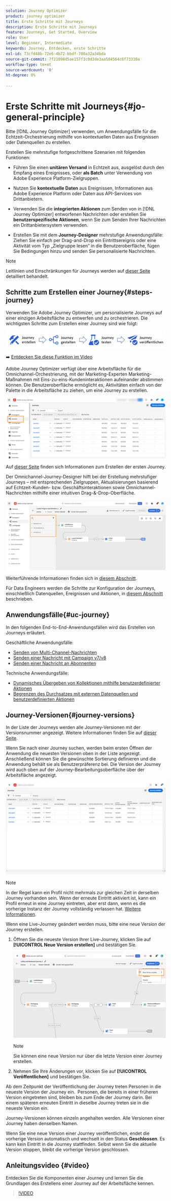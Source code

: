 ```yaml
---
solution: Journey Optimizer
product: journey optimizer
title: Erste Schritte mit Journeys
description: Erste Schritte mit Journeys
feature: Journeys, Get Started, Overview
role: User
level: Beginner, Intermediate
keywords: Journey, Entdecken, erste Schritte
exl-id: 73cfd48b-72e6-4b72-bbdf-700a32a34bda
source-git-commit: 7f21098d5ae157f1c0d3de3aa584564c6f73310a
workflow-type: tm+mt
source-wordcount: '0'
ht-degree: 0%

---
```



# Erste Schritte mit Journeys{#jo-general-principle}

Bitte [!DNL Journey Optimizer] verwenden, um Anwendungsfälle für die Echtzeit-Orchestrierung mithilfe von kontextuellen Daten aus Ereignissen oder Datenquellen zu erstellen.

Erstellen Sie mehrstufige fortgeschrittene Szenarien mit folgenden Funktionen:

* Führen Sie einen **unitären Versand** in Echtzeit aus, ausgelöst durch den Empfang eines Ereignisses, oder **als Batch** unter Verwendung von Adobe Experience Platform-Zielgruppen.

* Nutzen Sie **kontextuelle Daten** aus Ereignissen, Informationen aus Adobe Experience Platform oder Daten aus API-Services von Drittanbietern.

* Verwenden Sie die **integrierten Aktionen** zum Senden von in [!DNL Journey Optimizer] entworfenen Nachrichten oder erstellen Sie **benutzerspezifische Aktionen**, wenn Sie zum Senden Ihrer Nachrichten ein Drittanbietersystem verwenden.

* Erstellen Sie mit dem **Journey-Designer** mehrstufige Anwendungsfälle: Ziehen Sie einfach per Drag-and-Drop ein Eintrittsereignis oder eine Aktivität vom Typ „Zielgruppe lesen“ in die Benutzeroberfläche, fügen Sie Bedingungen hinzu und senden Sie personalisierte Nachrichten.

>[!NOTE]
>
>Leitlinien und Einschränkungen für Journeys werden auf [dieser Seite](../start/guardrails.md) detailliert behandelt.

## Schritte zum Erstellen einer Journey{#steps-journey}

Verwenden Sie Adobe Journey Optimizer, um personalisierte Journeys auf einer einzigen Arbeitsfläche zu entwerfen und zu orchestrieren. Die wichtigsten Schritte zum Erstellen einer Journey sind wie folgt:

![](assets/journey-creation-process.png)

➡️ [Entdecken Sie diese Funktion im Video](#video)

Adobe Journey Optimizer verfügt über eine Arbeitsfläche für die Omnichannel-Orchestrierung, mit der Marketing-Experten Marketing-Maßnahmen mit Eins-zu-eins-Kundeninteraktionen aufeinander abstimmen können. Die Benutzeroberfläche ermöglicht es, Aktivitäten einfach von der Palette in die Arbeitsfläche zu ziehen, um eine Journey zu erstellen.

![](assets/interface-journeys.png)

Auf [dieser Seite](journey-gs.md) finden sich Informationen zum Erstellen der ersten Journey.

Der Omnichannel-Journey-Designer hilft bei der Erstellung mehrstufiger Journeys – mit entsprechenden Zielgruppen, Aktualisierungen basierend auf Echtzeit-Kunden- bzw. Geschäftsinteraktionen sowie Omnichannel-Nachrichten mithilfe einer intuitiven Drag-&amp;-Drop-Oberfläche.

![](assets/journey38.png)

Weiterführende Informationen finden sich in [diesem Abschnitt](using-the-journey-designer.md).

Für Data Engineers werden die Schritte zur Konfiguration der Journeys, einschließlich Datenquellen, Ereignissen und Aktionen, in [diesem Abschnitt](../configuration/about-data-sources-events-actions.md) beschrieben.


## Anwendungsfälle{#uc-journey}

In den folgenden End-to-End-Anwendungsfällen wird das Erstellen von Journeys erläutert.

Geschäftliche Anwendungsfälle:

* [Senden von Multi-Channel-Nachrichten](journeys-uc.md)
* [Senden einer Nachricht mit Campaign v7/v8](ajo-ac.md)
* [Senden einer Nachricht an Abonnenten](message-to-subscribers-uc.md)

Technische Anwendungsfälle:

* [Dynamisches Übergeben von Kollektionen mithilfe benutzerdefinierter Aktionen](collections.md)
* [Begrenzen des Durchsatzes mit externen Datenquellen und benutzerdefinierten Aktionen](limit-throughput.md)

## Journey-Versionen{#journey-versions}

In der Liste der Journeys werden alle Journey-Versionen mit der Versionsnummer angezeigt. Weitere Informationen finden Sie auf [dieser Seite](../building-journeys/using-the-journey-designer.md).

Wenn Sie nach einer Journey suchen, werden beim ersten Öffnen der Anwendung die neuesten Versionen oben in der Liste angezeigt. Anschließend können Sie die gewünschte Sortierung definieren und die Anwendung behält sie als Benutzerpräferenz bei. Die Version der Journey wird auch oben auf der Journey-Bearbeitungsoberfläche über der Arbeitsfläche angezeigt.

![](assets/journeyversions1.png)

>[!NOTE]
>
>In der Regel kann ein Profil nicht mehrmals zur gleichen Zeit in derselben Journey vorhanden sein. Wenn der erneute Eintritt aktiviert ist, kann ein Profil erneut in eine Journey eintreten, aber erst dann, wenn es die vorherige Instanz der Journey vollständig verlassen hat. [Weitere Informationen](end-journey.md).

Wenn eine Live-Journey geändert werden muss, bitte eine neue Version der Journey erstellen.

1. Öffnen Sie die neueste Version Ihrer Live-Journey, klicken Sie auf **[!UICONTROL Neue Version erstellen]** und bestätigen Sie.

   ![](assets/journeyversions2.png)

   >[!NOTE]
   >
   >Sie können eine neue Version nur über die letzte Version einer Journey erstellen.

1. Nehmen Sie Ihre Änderungen vor, klicken Sie auf **[!UICONTROL Veröffentlichen]** und bestätigen Sie.

Ab dem Zeitpunkt der Veröffentlichung der Journey treten Personen in die neueste Version der Journey ein.  Personen, die bereits in einer früheren Version eingetreten sind, bleiben bis zum Ende der Journey darin. Bei einem späteren erneuten Eintritt in dieselbe Journey treten sie in die neueste Version ein.

Journey-Versionen können einzeln angehalten werden. Alle Versionen einer Journey haben denselben Namen.

Wenn Sie eine neue Version einer Journey veröffentlichen, endet die vorherige Version automatisch und wechselt in den Status **Geschlossen**. Es kann kein Eintritt in die Journey stattfinden. Selbst wenn Sie die aktuelle Version stoppen, bleibt die vorherige Version geschlossen.

## Anleitungsvideo {#video}

Entdecken Sie die Komponenten einer Journey und lernen Sie die Grundlagen des Erstellens einer Journey auf der Arbeitsfläche kennen.

>[!VIDEO](https://video.tv.adobe.com/v/3424996?quality=12)
